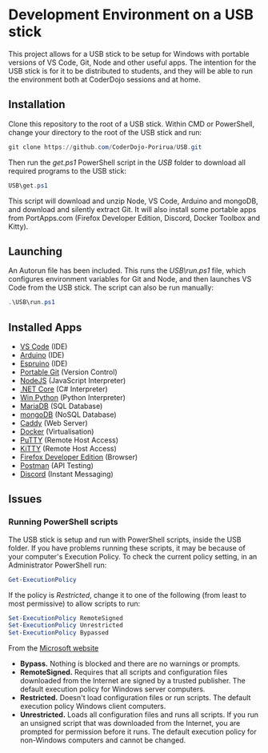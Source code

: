 # Development Environment on a USB stick

This project allows for a USB stick to be setup for Windows with portable versions of VS Code, Git, Node and other useful apps. The intention for the USB stick is for it to be distributed to students, and they will be able to run the environment both at CoderDojo sessions and at home.

## Installation

Clone this repository to the root of a USB stick. Within CMD or PowerShell, change your directory to the root of the USB stick and run:

```powershell
git clone https://github.com/CoderDojo-Porirua/USB.git
```

Then run the _get.ps1_ PowerShell script in the _USB_ folder to download all required programs to the USB stick:

```powershell
USB\get.ps1
```

This script will download and unzip Node, VS Code, Arduino and mongoDB, and download and silently extract Git. It will also install some portable apps from PortApps.com (Firefox Developer Edition, Discord, Docker Toolbox and Kitty).

## Launching

An Autorun file has been included. This runs the _USB\run.ps1_ file, which configures environment variables for Git and Node, and then launches VS Code from the USB stick. The script can also be run manually:

```powershell
.\USB\run.ps1
```

## Installed Apps

- [VS Code](https://code.visualstudio.com/) (IDE)
- [Arduino](https://www.arduino.cc/) (IDE)
- [Espruino](http://www.espruino.com/) (IDE)
- [Portable Git](https://git-scm.com/download/win) (Version Control)
- [NodeJS](https://nodejs.org/) (JavaScript Interpreter)
- [.NET Core](https://dotnet.microsoft.com/) (C# Interpreter)
- [Win Python](https://winpython.github.io/) (Python Interpreter)
- [MariaDB](https://mariadb.org/) (SQL Database)
- [mongoDB](https://www.mongodb.com/) (NoSQL Database)
- [Caddy](https://caddyserver.com/) (Web Server)
- [Docker](https://www.docker.com/) (Virtualisation)
- [PuTTY](https://www.chiark.greenend.org.uk/~sgtatham/putty/latest.html) (Remote Host Access)
- [KiTTY](http://www.9bis.net/kitty/) (Remote Host Access)
- [Firefox Developer Edition](https://www.mozilla.org/en-US/firefox/developer/) (Browser)
- [Postman](https://www.getpostman.com/) (API Testing)
- [Discord](https://discordapp.com/) (Instant Messaging)

## Issues

### Running PowerShell scripts

The USB stick is setup and run with PowerShell scripts, inside the USB folder. If you have problems running these scripts, it may be because of your computer's Execution Policy. To check the current policy setting, in an Administrator PowerShell run:

```powershell
Get-ExecutionPolicy
```

If the policy is _Restricted_, change it to one of the following (from least to most permissive) to allow scripts to run:

```powershell
Set-ExecutionPolicy RemoteSigned
Set-ExecutionPolicy Unrestricted
Set-ExecutionPolicy Bypassed
```

From the [Microsoft website](https://docs.microsoft.com/en-us/powershell/module/microsoft.powershell.security/set-executionpolicy)

- **Bypass.** Nothing is blocked and there are no warnings or prompts.
- **RemoteSigned.** Requires that all scripts and configuration files downloaded from the Internet are signed by a trusted publisher. The default execution policy for Windows server computers.
- **Restricted.** Doesn't load configuration files or run scripts. The default execution policy Windows client computers.
- **Unrestricted.** Loads all configuration files and runs all scripts. If you run an unsigned script that was downloaded from the Internet, you are prompted for permission before it runs. The default execution policy for non-Windows computers and cannot be changed.
